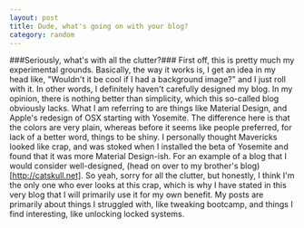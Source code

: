 ```yaml
---
layout: post
title: Dude, what's going on with your blog?
category: random
---
```


###Seriously, what's with all the clutter?###
First off, this is pretty much my experimental grounds. Basically, the way it
works is, I get an idea in my head like, "Wouldn't it be cool if I had a
background image?" and I just roll with it. In other words, I definitely haven't
carefully designed my blog. In my opinion, there is nothing better than
simplicity, which this so-called blog obviously lacks. What I am referring to
are things like Material Design, and Apple's redesign of OSX starting with
Yosemite. The difference here is that the colors are very plain, whereas before
it seems like people preferred, for lack of a better word, things to be shiny.
I personally thought Mavericks looked like crap, and was stoked when I installed
the beta of Yosemite and found that it was more Material Design-ish. For an
example of a blog that I would consider well-designed, (head on over to my
brother's blog)[http://catskull.net]. So yeah, sorry for all the clutter, but
honestly, I think I'm the only one who ever looks at this crap, which is why
I have stated in this very blog that I will primarily use it for my own benefit.
My posts are primarily about things I struggled with, like tweaking bootcamp,
and things I find interesting, like unlocking locked systems.
